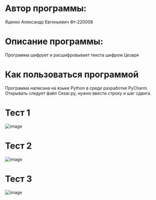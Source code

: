 # Автор программы:
Яценко Александр Евгеньевич Фт-220008

# Описание программы:
Программа шифрует и расшифровывает текста шифром Цезаря

# Как пользоваться программой
Программа написана на языке Python в среде разработке PyCharm. Открывать следует файл Cesar.py, нужно ввести строку и шаг сдвига.

# Тест 1
![image](https://github.com/gudzame/Cesar/assets/146566358/c3d6bfa3-8fde-4029-b852-6885be527a58)

# Тест 2
![image](https://github.com/gudzame/Cesar/assets/146566358/f6e0b71a-d7b3-4c12-b764-f27c5ddbc8fe)

# Тест 3
![image](https://github.com/gudzame/Cesar/assets/146566358/6524103a-1af5-4991-9c56-46fa4cceebe5)
